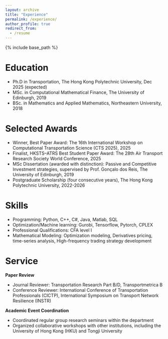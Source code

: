 ```yaml
---
layout: archive
title: "Experience"
permalink: /experience/
author_profile: true
redirect_from:
  - /resume
---
```


{% include base_path %}

Education
======
* Ph.D in Transportation, The Hong Kong Polytechnic University, Dec 2025 (expected)
* MSc. in Computational Mathematical Finance, The University of Edinburgh, 2019
* BSc. in Mathematics and Applied Mathematics, Northeastern University, 2018


Selected Awards
======
* Winner, Best Paper Award: The 16th International Workshop on Computational Transportation Science (CTS 2025), 2025
* Finalist, HKSTS–ATRS Best Student Paper Award: The 28th Air Transport Research Society World Conference, 2025
* MSc Dissertation (awarded with distinction): Passive and Competitive Investment strategies, supervised by Prof. Gonçalo dos Reis, The University of Edinburgh, 2019
* Postgraduate Scholarship (four consecutive years), The Hong Kong Polytechnic University, 2022-2026

Skills 
=====
* Programming: Python, C++, C#, Java, Matlab, SQL
* Optimization/Machine learning: Gurobi, Tensorflow, Pytorch, CPLEX
* Professional Qualifications: CFA level I
* Mathematical Modeling: Optimization modeling, Derivatives pricing, time-series analysis, High-frequency trading strategy development
  
Service
======
**Paper Review**
* Journal Reviewer: Transportation Research Part B/D, Transportmetrica B
* Conference Reviewer: International Conference of Transportation Professionals (CICTP), International Symposium on Transport Network Resilience (INSTR)

**Academic Event Coordination**
* Coordinated regular group research seminars within the department
* Organized collaborative workshops with other institutions, including the University of Hong Kong (HKU) and Tongji University
